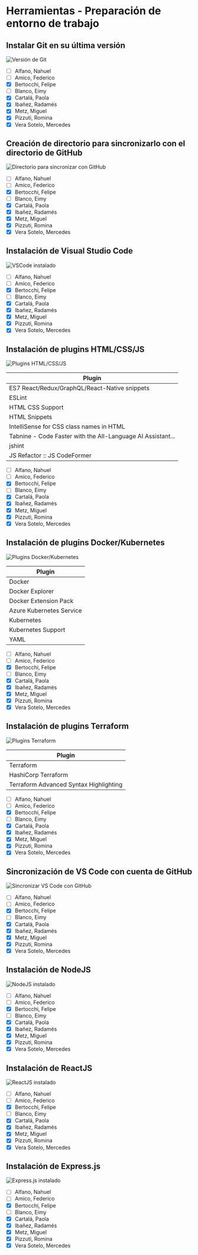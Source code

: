 # Herramientas - Preparación de entorno de trabajo

## Instalar Git en su última versión

![Versión de Git](https://github.com/radamesi/clouddevops-com4-team2/blob/rada/sprint2/img/git-version.png "Versión de Git")

- [ ] Alfano, Nahuel
- [ ] Amico, Federico
- [X] Bertocchi, Felipe
- [ ] Blanco, Eimy
- [X] Cartalá, Paola
- [X] Ibañez, Radamés
- [X] Metz, Miguel
- [X] Pizzuti, Romina
- [X] Vera Sotelo, Mercedes

## Creación de directorio para sincronizarlo con el directorio de GitHub

![Directorio para sincronizar con GitHub](https://github.com/radamesi/clouddevops-com4-team2/blob/rada/sprint2/img/directorio.png "Directorio para sincronizar con GitHub")

- [ ] Alfano, Nahuel
- [ ] Amico, Federico
- [X] Bertocchi, Felipe
- [ ] Blanco, Eimy
- [X] Cartalá, Paola
- [X] Ibañez, Radamés
- [X] Metz, Miguel
- [X] Pizzuti, Romina
- [X] Vera Sotelo, Mercedes

## Instalación de Visual Studio Code

![VSCode instalado](https://github.com/radamesi/clouddevops-com4-team2/blob/rada/sprint2/img/vs-code-version.png "VSCode instalado")

- [ ] Alfano, Nahuel
- [ ] Amico, Federico
- [X] Bertocchi, Felipe
- [ ] Blanco, Eimy
- [X] Cartalá, Paola
- [X] Ibañez, Radamés
- [X] Metz, Miguel
- [X] Pizzuti, Romina
- [X] Vera Sotelo, Mercedes

## Instalación de plugins HTML/CSS/JS

![Plugins HTML/CSS/JS](https://github.com/radamesi/clouddevops-com4-team2/blob/rada/sprint2/img/html-css-js-plugins.png "Plugins HTML/CSS/JS")

| Plugin      |
| ----------- |
| ES7 React/Redux/GraphQL/React-Native snippets |
| ESLint |
| HTML CSS Support   |
| HTML Snippets      |
| IntelliSense for CSS class names in HTML |
| Tabnine - Code Faster with the All-Language AI Assistant... |
| jshint |
| JS Refactor :: JS CodeFormer |

- [ ] Alfano, Nahuel
- [ ] Amico, Federico
- [X] Bertocchi, Felipe
- [ ] Blanco, Eimy
- [X] Cartalá, Paola
- [X] Ibañez, Radamés
- [X] Metz, Miguel
- [X] Pizzuti, Romina
- [X] Vera Sotelo, Mercedes

## Instalación de plugins Docker/Kubernetes

![Plugins Docker/Kubernetes](https://github.com/radamesi/clouddevops-com4-team2/blob/rada/sprint2/img/docker-kubernetes-plugins.png "Plugins Docker/Kubernetes")

| Plugin      |
| ----------- |
| Docker |
| Docker Explorer |
| Docker Extension Pack |
| Azure Kubernetes Service |
| Kubernetes |
| Kubernetes Support |
| YAML |

- [ ] Alfano, Nahuel
- [ ] Amico, Federico
- [X] Bertocchi, Felipe
- [ ] Blanco, Eimy
- [X] Cartalá, Paola
- [X] Ibañez, Radamés
- [X] Metz, Miguel
- [X] Pizzuti, Romina
- [X] Vera Sotelo, Mercedes

## Instalación de plugins Terraform

![Plugins Terraform](https://github.com/radamesi/clouddevops-com4-team2/blob/rada/sprint2/img/terraform-plugins.png "Plugins Terraform")

| Plugin |
| ----------- |
| Terraform |
| HashiCorp Terraform |
| Terraform Advanced Syntax Highlighting |

- [ ] Alfano, Nahuel
- [ ] Amico, Federico
- [X] Bertocchi, Felipe
- [ ] Blanco, Eimy
- [X] Cartalá, Paola
- [X] Ibañez, Radamés
- [X] Metz, Miguel
- [X] Pizzuti, Romina
- [X] Vera Sotelo, Mercedes

## Sincronización de VS Code con cuenta de GitHub

![Sincronizar VS Code con GitHub](https://github.com/radamesi/clouddevops-com4-team2/blob/rada/sprint2/img/vs-code-github-sync.png "Sincronizar VS Code con GitHub")

- [ ] Alfano, Nahuel
- [ ] Amico, Federico
- [X] Bertocchi, Felipe
- [ ] Blanco, Eimy
- [X] Cartalá, Paola
- [X] Ibañez, Radamés
- [X] Metz, Miguel
- [X] Pizzuti, Romina
- [X] Vera Sotelo, Mercedes

## Instalación de NodeJS

![NodeJS instalado](https://github.com/radamesi/clouddevops-com4-team2/blob/rada/sprint2/img/node-js-version.png "NodeJS instalado")

- [ ] Alfano, Nahuel
- [ ] Amico, Federico
- [X] Bertocchi, Felipe
- [ ] Blanco, Eimy
- [X] Cartalá, Paola
- [X] Ibañez, Radamés
- [X] Metz, Miguel
- [X] Pizzuti, Romina
- [X] Vera Sotelo, Mercedes

## Instalación de ReactJS

![ReactJS instalado](https://github.com/radamesi/clouddevops-com4-team2/blob/rada/sprint2/img/react-js-version.png "ReactJS instalado")

- [ ] Alfano, Nahuel
- [ ] Amico, Federico
- [X] Bertocchi, Felipe
- [ ] Blanco, Eimy
- [X] Cartalá, Paola
- [X] Ibañez, Radamés
- [X] Metz, Miguel
- [X] Pizzuti, Romina
- [X] Vera Sotelo, Mercedes

## Instalación de Express.js

![Express.js instalado](https://github.com/radamesi/clouddevops-com4-team2/blob/rada/sprint2/img/express-js-version.png "Express.js instalado")

- [ ] Alfano, Nahuel
- [ ] Amico, Federico
- [X] Bertocchi, Felipe
- [ ] Blanco, Eimy
- [X] Cartalá, Paola
- [X] Ibañez, Radamés
- [X] Metz, Miguel
- [X] Pizzuti, Romina
- [X] Vera Sotelo, Mercedes
